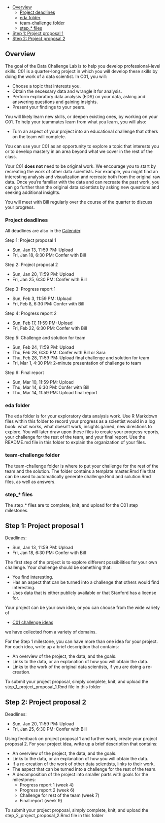 -   [Overview](#overview)
    -   [Project deadlines](#project-deadlines)
    -   [eda folder](#eda-folder)
    -   [team-challenge folder](#team-challenge-folder)
    -   [step\_\* files](#step_-files)
-   [Step 1: Project proposal 1](#step-1-project-proposal-1)
-   [Step 2: Project proposal 2](#step-2-project-proposal-2)

Overview
--------

The goal of the Data Challenge Lab is to help you develop
professional-level skills. C01 is a quarter-long project in which you
will develop these skills by doing the work of a data scientist. In C01,
you will:

-   Choose a topic that interests you.
-   Obtain the necessary data and wrangle it for analysis.
-   Perform exploratory data analysis (EDA) on your data, asking and
    answering questions and gaining insights.
-   Present your findings to your peers.

You will likely learn new skills, or deepen existing ones, by working on
your C01. To help your teammates learn from what you learn, you will
also:

-   Turn an aspect of your project into an educational challenge that
    others on the team will complete.

You can use your C01 as an opportunity to explore a topic that interests
you or to develop mastery in an area beyond what we cover in the rest of
the class.

Your C01 **does not** need to be original work. We encourage you to
start by recreating the work of other data scientists. For example, you
might find an interesting analysis and visualization and recreate both
from the original raw data. Once you’re familiar with the data and can
recreate the past work, you can go further than the original data
scientists by asking new questions and seeking additional insights.

You will meet with Bill regularly over the course of the quarter to
discuss your progress.

### Project deadlines

All deadlines are also in the [Calender](https://goo.gl/x8w2mY).

Step 1: Project proposal 1

-   Sun, Jan 13, 11:59 PM: Upload
-   Fri, Jan 18, 6:30 PM: Confer with Bill

Step 2: Project proposal 2

-   Sun, Jan 20, 11:59 PM: Upload
-   Fri, Jan 25, 6:30 PM: Confer with Bill

Step 3: Progress report 1

-   Sun, Feb 3, 11:59 PM: Upload
-   Fri, Feb 8, 6:30 PM: Confer with Bill

Step 4: Progress report 2

-   Sun, Feb 17, 11:59 PM: Upload
-   Fri, Feb 22, 6:30 PM: Confer with Bill

Step 5: Challenge and solution for team

-   Sun, Feb 24, 11:59 PM: Upload
-   Thu, Feb 28, 6:30 PM: Confer with Bill or Sara
-   Thu, Feb 28, 11:59 PM: Upload final challenge and solution for team
-   Fri, Mar 1, 4:30 PM: 2-minute presentation of challenge to team

Step 6: Final report

-   Sun, Mar 10, 11:59 PM: Upload
-   Thu, Mar 14, 6:30 PM: Confer with Bill
-   Thu, Mar 14, 11:59 PM: Upload final report

### eda folder

The eda folder is for your exploratory data analysis work. Use R
Markdown files within this folder to record your progress as a scientist
would in a log book: what works, what doesn’t work, insights gained, new
directions to explore. You will later draw upon these files to create
your progress reports, your challenge for the rest of the team, and your
final report. Use the README.md file in this folder to explain the
organization of your files.

### team-challenge folder

The team-challenge folder is where to put your challenge for the rest of
the team and the solution. The folder contains a template master.Rmd
file that can be used to automatically generate challenge.Rmd and
solution.Rmd files, as well as answers.

### step\_\* files

The step\_\* files are to complete, knit, and upload for the C01 step
milestones.

Step 1: Project proposal 1
--------------------------

Deadlines:

-   Sun, Jan 13, 11:59 PM: Upload
-   Fri, Jan 18, 6:30 PM: Confer with Bill

The first step of the project is to explore different possibilities for
your own challenge. Your challenge should be something that:

-   You find interesting.
-   Has an aspect that can be turned into a challenge that others would
    find interesting.
-   Uses data that is either publicly available or that Stanford has a
    license for.

Your project can be your own idea, or you can choose from the wide
variety of

-   [C01 challenge ideas](https://goo.gl/gupZna)

we have collected from a variety of domains.

For the Step 1 milestone, you can have more than one idea for your
project. For each idea, write up a brief description that contains:

-   An overview of the project, the data, and the goals.
-   Links to the data, or an explanation of how you will obtain the
    data.
-   Links to the work of the original data scientists, if you are doing
    a re-creation.

To submit your project proposal, simply complete, knit, and upload the
step\_1\_project\_proposal\_1.Rmd file in this folder

Step 2: Project proposal 2
--------------------------

Deadlines:

-   Sun, Jan 20, 11:59 PM: Upload
-   Fri, Jan 25, 6:30 PM: Confer with Bill

Using feedback on project proposal 1 and further work, create your
project proposal 2. For your project idea, write up a brief description
that contains:

-   An overview of the project, the data, and the goals.
-   Links to the data, or an explanation of how you will obtain the
    data.
-   If a re-creation of the work of other data scientists, links to
    their work.
-   The aspect that can be turned into a challenge for the rest of the
    team.
-   A decomposition of the project into smaller parts with goals for the
    milestones:
    -   Progress report 1 (week 4)
    -   Progress report 2 (week 6)
    -   Challenge for rest of the team (week 7)
    -   Final report (week 9)

To submit your project proposal, simply complete, knit, and upload the
step\_2\_project\_proposal\_2.Rmd file in this folder
